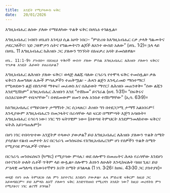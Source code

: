 ```yaml
---
title:  አንጀት የሚያላውስ ፍቅር
date:   20/01/2026
---
```


እግዚአብሔር ለሰው ያለው የማይለካው ጥልቅ ፍቅር በሆሴዕ ተገልጿል።

እግዚአብሔር ነብዩን ሆሴዕን እንዲህ ሲል አዞት ነበር፡- “ምድሪቱ ከእግዚአብሔር ርቃ ታላቅ ግልሙትና ታደርጋለችና፣ ሂድ ጋለሞታን ሴትና የግልሙትናን ልጆች ለአንተ ውሰድ አለው” (ሆሴ. 1፡2)። ኋላ ላይ በሆሴ. 11 እግዚአብሔር ከሕዝቡ ጋር ያለውን ግንኙነት በአፍቃሪ አባት ይመስለዋል።

`ሆሴ. 11:1-9ን ያንብቡ። በእነዚህ ጥቅሶች ውስጥ ያለው ምስል እግዚአብሔር ለሕዝቡ ያለውን ፍቅርና ጥንቃቄ እንዴት ሕይወት ይዘራበታል?`

እግዚአብሔር ለሕዝቡ ያለው ፍቅር፣ ወላጅ ለልጁ ባለው ርኅራኄ የተሞላ ፍቅር ተመስሏል። ቃሉ ፍቅሩን ለመግለጽ ሌሎች ምሳሌዎችን ተጠቅሟል፡ - ሕጻን ልጅን እንዲራመድ ማስተማር፤ የሚወደውን ልጅ በክንዶቹ ማቀፍ፤ መፈወስ እና በሕይወት ማኖር፤ ለሕዝቡ መጠንቀቅ። “ሰው ልጁን እንደሚሸከም” እግዚአብሔር ሕዝቡን እንደ “ተሸከመ” ይናገራል (ዘዳ. 1፡31)። “በፍቅሩና  በረህራሄውም ተቤዣቸው”፣ በቀደመውም ዘመን ሁሉ አንስቶ ተሸከማቸው” (ኢሳ. 63፡9)።

ከእግዚአብሔር የማይናወጥ ታማኝነት ጋር ሲነጻጸር፣ ሕዝቡ ግን በተደጋጋሚ ታማኝ አልነበሩም፤ እንዲያውም እግዚአብሔርን በመጋፋትና በራሳቸው ላይ ፍርድ በማምጣት እጅግ አሳዘኑት። እግዚአብሔር ሩኅሩኅ ነው፣ ነገር ግን ፍትሃዊም ነው። (በቀጣዩ ትምህርት እንደምንመለከተው ፍቅርና ፍትሕ አይነጣጠሉም)።

በሆነ ነገር ተበሳጭተው አንጀትዎ ተላውሶ ያውቃል? ይህ እግዚአብሔር ለሕዝቡ ያለውን ጥልቅ ስሜት ያሳያል። የልብ መቃተት እና በርኅራኄ መንሰፍሰፍ የእግዚአብሔርንም ሆነ የሰዎችን ጥልቅ ስሜት የሚያሳዩ ምሳሌዎች ናቸው።

በርኅራኄ መንሰፍሰፍን (ካማር) የሚያሳው ምሳሌ፣ ወደ ሰሎሞን በመጡትና ሕጻኑ የራሳቸው እንደሆነ በተናገሩት ሁለት ሴቶች ጥቅም ላይ ውሏል። ሰሎሞን ሕፃኑን ለሁለት እንዲከፍሉት ባዘዘ ጊዜ፣ ይህ ሥዕላዊ መግለጫ የእውነተኛዋን እናት ስሜት ይገልጻል (1 ነገ. 3፡26፤ ከዘፍ. 43፡30 ጋር ያስተያዩ)።

`ወላጅ የሆነ ሁሉ ትምህርቱ ስለ ምን እየተናገረ እንደሆነ ያውቃል። ሌላ ምድራዊ ፍቅርም ከዚህ ጋር አይወዳደርም። ይህ አምላክ ለእኛ ያለውን ፍቅር እንድንገነዘብ የሚረዳን እንዴት ነው? ከዚህ መረዳትስ ምን የሚያፅናና ነገር ልናገኝ ይገባል?`